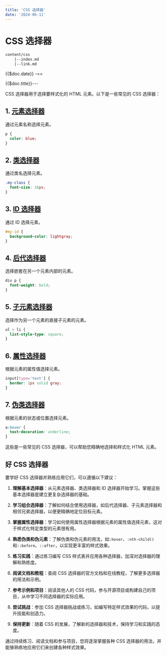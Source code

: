 ```yaml
---
title: 'CSS 选择器'
date: '2024-06-11'
---
```


# CSS 选择器

```bash [add.dir] {2,3} info=ddd
content/css
    |--index.md
    |--link.md
```

{{$doc.date}} -== 

{{$doc.title}}---

CSS 选择器用于选择要样式化的 HTML 元素。以下是一些常见的 CSS 选择器：

## 1. **[元素选择器](1.element.md)**

通过元素名称选择元素。

```css
p {
  color: blue;
}
```

## 2. **[类选择器](./2.class.md)**

通过类名选择元素。

```css
.my-class {
  font-size: 16px;
}
```

## 3. **[ID 选择器](./3.id.md)**

通过 ID 选择元素。

```css
#my-id {
  background-color: lightgray;
}
```

## 4. **[后代选择器](./4.descendant.md)**

选择嵌套在另一个元素内部的元素。

```css
div p {
  font-weight: bold;
}
```

## 5. **[子元素选择器](./5.child.md)**

选择作为另一个元素的直接子元素的元素。

```css
ul > li {
  list-style-type: square;
}
```

## 6. **[属性选择器](./6.property.md)**

根据元素的属性值选择元素。

```css
input[type='text'] {
  border: 1px solid gray;
}
```

## 7. **[伪类选择器](./7.pseudo-class.md)**

根据元素的状态或位置选择元素。

```css
a:hover {
  text-decoration: underline;
}
```

这些是一些常见的 CSS 选择器，可以帮助您精确地选择和样式化 HTML 元素。

## 好 CSS 选择器

要学好 CSS 选择器并熟练应用它们，可以遵循以下建议：

1. **理解基本选择器**：从元素选择器、类选择器和 ID 选择器开始学习。掌握这些基本选择器是建立更复杂选择器的基础。

2. **学习组合选择器**：了解如何结合使用选择器，如后代选择器、子元素选择器和相邻兄弟选择器，以便更精确地定位目标元素。

3. **掌握属性选择器**：学习如何使用属性选择器根据元素的属性值选择元素，这对于样式化特定类型的元素很有用。

4. **熟悉伪类和伪元素**：了解伪类和伪元素的用法，如`:hover`、`:nth-child()`和`::before`、`::after`，以实现更丰富的样式效果。

5. **练习实践**：通过练习编写 CSS 样式表并应用各种选择器，加深对选择器的理解和熟练度。

6. **阅读文档和教程**：查阅 CSS 选择器的官方文档和在线教程，了解更多选择器的用法和示例。

7. **参考示例和项目**：阅读其他人的 CSS 代码，参与开源项目或构建自己的项目，从中学习不同选择器的实际应用。

8. **尝试挑战**：参加 CSS 选择器挑战或练习，如编写特定样式效果的代码，以提升技能和创造力。

9. **保持更新**：随着 CSS 的发展，了解新的选择器和技术，保持学习和实践的态度。

通过持续练习、阅读文档和参与项目，您将逐渐掌握各种 CSS 选择器的用法，并能够熟练地应用它们来创建各种样式效果。
